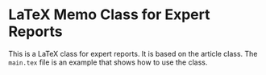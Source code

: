 # LaTeX Memo Class for Expert Reports

This is a LaTeX class for expert reports. It is based on the article class. The `main.tex` file is an example that shows how to use the class.
